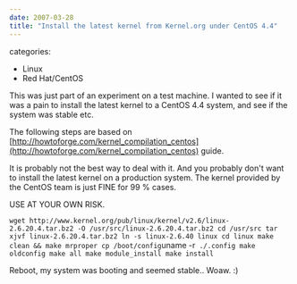 ```yaml
---
date: 2007-03-28
title: "Install the latest kernel from Kernel.org under CentOS 4.4"
---
```








categories:
- Linux
- Red Hat/CentOS


This was just part of an experiment on a test machine.
I wanted to see if it was a pain to install the latest kernel to a CentOS 4.4 system, and see if the system was stable etc.

The following steps are based on [http://howtoforge.com/kernel_compilation_centos](http://howtoforge.com/kernel_compilation_centos) guide.

It is probably not the best way to deal with it. And you probably don't want to install the latest kernel on a production system.
The kernel provided by the CentOS team is just FINE for 99 % cases.

USE AT YOUR OWN RISK.



`wget http://www.kernel.org/pub/linux/kernel/v2.6/linux-2.6.20.4.tar.bz2 -O /usr/src/linux-2.6.20.4.tar.bz2
cd /usr/src
tar xjvf linux-2.6.20.4.tar.bz2
ln -s linux-2.6.40 linux
cd linux
make clean && make mrproper
cp /boot/config`uname -r` ./.config
make oldconfig
make all
make module_install
make install`

Reboot, my system was booting and seemed stable.. Woaw. :)


